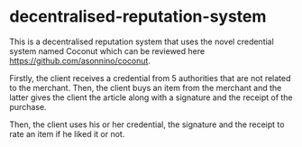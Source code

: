 # decentralised-reputation-system

This is a decentralised reputation system that uses the novel credential system named Coconut which can be reviewed here https://github.com/asonnino/coconut.

Firstly, the client receives a credential from 5 authorities that are not related to the merchant. Then, the client buys an item from the merchant and the latter gives the client the article along with a signature and the receipt of the purchase.

Then, the client uses his or her credential, the signature and the receipt to rate an item if he liked it or not. 
